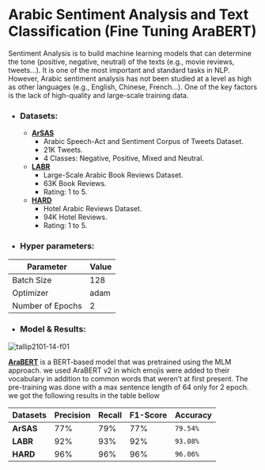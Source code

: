 # Arabic Sentiment Analysis and Text Classification (Fine Tuning AraBERT)
Sentiment Analysis is to build machine learning models that can determine the tone (positive, negative, neutral) of the texts (e.g., movie reviews, tweets...). It is one of the most important and standard tasks in NLP. However, Arabic sentiment analysis has not been studied at a level as high as other languages (e.g., English, Chinese, French...). One of the key factors is the lack of high-quality and large-scale training data.
    
- ### Datasets:
  - **[ArSAS](https://homepages.inf.ed.ac.uk/wmagdy/resources.htm)**
    - Arabic Speech-Act and Sentiment Corpus of Tweets Dataset.
    - 21K Tweets.
    - 4 Classes: Negative, Positive, Mixed and Neutral.
  - **[LABR](https://github.com/mohamedadaly/LABR)**
    - Large-Scale Arabic Book Reviews Dataset.
    - 63K Book Reviews.
    - Rating: 1 to 5.
  - **[HARD](https://github.com/elnagara/HARD-Arabic-Dataset)**
    - Hotel Arabic Reviews Dataset.
    - 94K Hotel Reviews.
    - Rating: 1 to 5.

- ### Hyper parameters:
| Parameter        | Value |
| ---------------- | ----- |
| Batch Size       | 128   |
| Optimizer        | adam  |
| Number of Epochs | 2     |

- ### Model & Results:
 
![tallip2101-14-f01](https://user-images.githubusercontent.com/45196964/215270340-67d699d1-4f72-43d3-9e0e-f48331c5267b.jpg)

**[AraBERT](https://github.com/aub-mind/arabert/tree/master/arabert)** is a BERT-based model that was pretrained using the MLM approach. we used AraBERT v2 in which emojis were added to their vocabulary in addition to common words that weren’t at first present. The pre-training was done with a max sentence length of 64 only for 2 epoch. we got the following results in the table bellow

| Datasets  | Precision | Recall | F1-Score | **Accuracy** |
| --------- | --------- | ------ | -------- | ------------ |
| **ArSAS** | 77%       | 79%    | 77%      | `79.54%`     |
| **LABR**  | 92%       | 93%    | 92%      | `93.08%`     |
| **HARD**  | 96%       | 96%    | 96%      | `96.06%`     |
